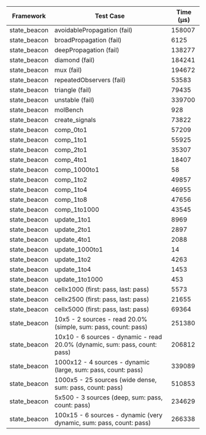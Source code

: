 | Framework | Test Case | Time (μs) |
| --- | --- | --- |
| state_beacon | avoidablePropagation (fail) | 158007 |
| state_beacon | broadPropagation (fail) | 6125 |
| state_beacon | deepPropagation (fail) | 138277 |
| state_beacon | diamond (fail) | 184241 |
| state_beacon | mux (fail) | 194672 |
| state_beacon | repeatedObservers (fail) | 53583 |
| state_beacon | triangle (fail) | 79435 |
| state_beacon | unstable (fail) | 339700 |
| state_beacon | molBench | 928 |
| state_beacon | create_signals | 73822 |
| state_beacon | comp_0to1 | 57209 |
| state_beacon | comp_1to1 | 55925 |
| state_beacon | comp_2to1 | 35307 |
| state_beacon | comp_4to1 | 18407 |
| state_beacon | comp_1000to1 | 58 |
| state_beacon | comp_1to2 | 49857 |
| state_beacon | comp_1to4 | 46955 |
| state_beacon | comp_1to8 | 47656 |
| state_beacon | comp_1to1000 | 43545 |
| state_beacon | update_1to1 | 8969 |
| state_beacon | update_2to1 | 2897 |
| state_beacon | update_4to1 | 2088 |
| state_beacon | update_1000to1 | 14 |
| state_beacon | update_1to2 | 4263 |
| state_beacon | update_1to4 | 1453 |
| state_beacon | update_1to1000 | 453 |
| state_beacon | cellx1000 (first: pass, last: pass) | 5573 |
| state_beacon | cellx2500 (first: pass, last: pass) | 21655 |
| state_beacon | cellx5000 (first: pass, last: pass) | 69364 |
| state_beacon | 10x5 - 2 sources - read 20.0% (simple, sum: pass, count: pass) | 251380 |
| state_beacon | 10x10 - 6 sources - dynamic - read 20.0% (dynamic, sum: pass, count: pass) | 206812 |
| state_beacon | 1000x12 - 4 sources - dynamic (large, sum: pass, count: pass) | 339089 |
| state_beacon | 1000x5 - 25 sources (wide dense, sum: pass, count: pass) | 510853 |
| state_beacon | 5x500 - 3 sources (deep, sum: pass, count: pass) | 234629 |
| state_beacon | 100x15 - 6 sources - dynamic (very dynamic, sum: pass, count: pass) | 266338 |
